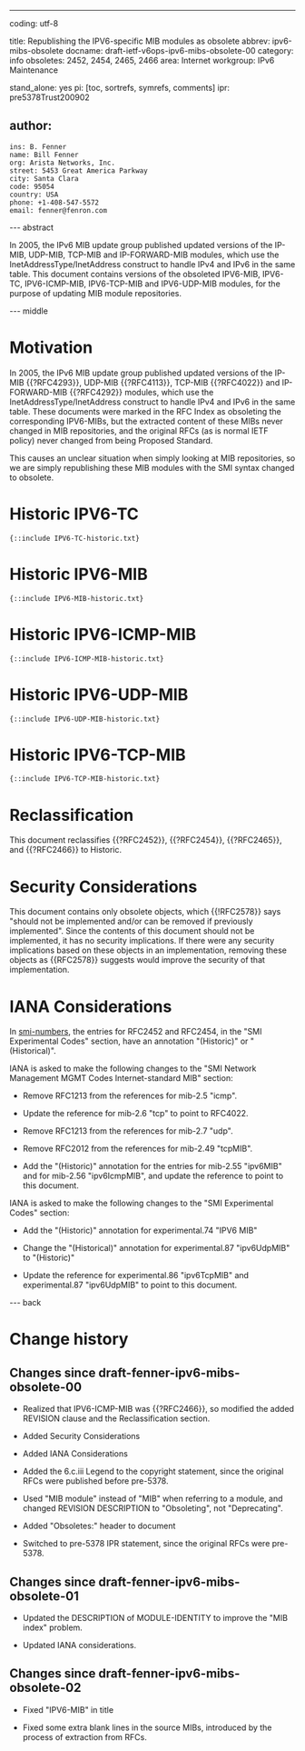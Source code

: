 ---
coding: utf-8

title: Republishing the IPV6-specific MIB modules as obsolete
abbrev: ipv6-mibs-obsolete
docname: draft-ietf-v6ops-ipv6-mibs-obsolete-00
category: info
obsoletes: 2452, 2454, 2465, 2466
area: Internet
workgroup: IPv6 Maintenance

stand_alone: yes
pi: [toc, sortrefs, symrefs, comments]
ipr: pre5378Trust200902

author:
  -
    ins: B. Fenner
    name: Bill Fenner
    org: Arista Networks, Inc.
    street: 5453 Great America Parkway
    city: Santa Clara
    code: 95054
    country: USA
    phone: +1-408-547-5572
    email: fenner@fenron.com

--- abstract

In 2005, the IPv6 MIB update group published
updated versions of the IP-MIB, UDP-MIB,
TCP-MIB and IP-FORWARD-MIB modules,
which use the InetAddressType/InetAddress
construct to handle IPv4 and IPv6 in the same table.
This document contains versions of the obsoleted
IPV6-MIB, IPV6-TC, IPV6-ICMP-MIB, IPV6-TCP-MIB
and IPV6-UDP-MIB modules, for the purpose of updating
MIB module repositories.

--- middle

# Motivation

In 2005, the IPv6 MIB update group published
updated versions of the IP-MIB {{?RFC4293}}, UDP-MIB {{?RFC4113}},
TCP-MIB {{?RFC4022}} and IP-FORWARD-MIB {{?RFC4292}} modules,
which use the InetAddressType/InetAddress
construct to handle IPv4 and IPv6 in the same table.
These documents were marked in the RFC Index as
obsoleting the corresponding IPV6-MIBs, but the
extracted content of these MIBs never changed in
MIB repositories, and the original RFCs (as is normal
IETF policy) never changed from being Proposed Standard.

This causes an unclear situation when simply looking at
MIB repositories, so we are simply republishing these
MIB modules with the SMI syntax changed to obsolete.

# Historic IPV6-TC

~~~~
{::include IPV6-TC-historic.txt}
~~~~

# Historic IPV6-MIB

~~~~
{::include IPV6-MIB-historic.txt}
~~~~

# Historic IPV6-ICMP-MIB

~~~~
{::include IPV6-ICMP-MIB-historic.txt}
~~~~

# Historic IPV6-UDP-MIB

~~~~
{::include IPV6-UDP-MIB-historic.txt}
~~~~

# Historic IPV6-TCP-MIB

~~~~
{::include IPV6-TCP-MIB-historic.txt}
~~~~

# Reclassification

This document reclassifies
{{?RFC2452}},
{{?RFC2454}},
{{?RFC2465}},
and
{{?RFC2466}}
to Historic.

# Security Considerations

This document contains only obsolete objects, which {{!RFC2578}}
says "should not be implemented and/or can be removed if previously
implemented".  Since the contents of this document should not be
implemented, it has no security implications.  If there
were any security implications based on these objects in an
implementation, removing these objects as {{RFC2578}} suggests
would improve the security of that implementation.

# IANA Considerations

In
[smi-numbers](http://www.iana.org/assignments/smi-numbers/smi-numbers.xhtml),
the entries for RFC2452 and RFC2454, in the "SMI Experimental Codes" section,
have an annotation "(Historic)" or "(Historical)".

IANA is asked to make the following changes to the "SMI Network Management MGMT Codes Internet-standard MIB"
section:

* Remove RFC1213 from the references for mib-2.5 "icmp".

* Update the reference for mib-2.6 "tcp" to point to RFC4022.

* Remove RFC1213 from the references for mib-2.7 "udp".

* Remove RFC2012 from the references for mib-2.49 "tcpMIB".

* Add the "(Historic)" annotation for the entries for mib-2.55 "ipv6MIB" and for
    mib-2.56 "ipv6IcmpMIB", and update the reference to point to this document.

IANA is asked to make the following changes to the "SMI Experimental Codes" section:

* Add the "(Historic)" annotation for experimental.74 "IPV6 MIB"

* Change the "(Historical)" annotation for experimental.87 "ipv6UdpMIB" to "(Historic)"

* Update the reference for experimental.86 "ipv6TcpMIB" and
    experimental.87 "ipv6UdpMIB" to point to this document.

--- back

# Change history

## Changes since draft-fenner-ipv6-mibs-obsolete-00

* Realized that IPV6-ICMP-MIB was {{?RFC2466}}, so modified the added
    REVISION clause and the Reclassification section.

* Added Security Considerations

* Added IANA Considerations

* Added the 6.c.iii Legend to the copyright statement, since the original
    RFCs were published before pre-5378.

* Used "MIB module" instead of "MIB" when referring to a module, and
    changed REVISION DESCRIPTION to "Obsoleting", not "Deprecating".

* Added "Obsoletes:" header to document

* Switched to pre-5378 IPR statement, since the original RFCs were
    pre-5378.

## Changes since draft-fenner-ipv6-mibs-obsolete-01

* Updated the DESCRIPTION of MODULE-IDENTITY to improve the "MIB index"
    problem.

* Updated IANA considerations.

## Changes since draft-fenner-ipv6-mibs-obsolete-02

* Fixed "IPV6-MIB" in title

* Fixed some extra blank lines in the source MIBs, introduced by the
    process of extraction from RFCs.
